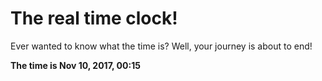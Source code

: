 # The real time clock!

Ever wanted to know what the time is? Well, your journey is about to end!

**The time is Nov 10, 2017, 00:15**